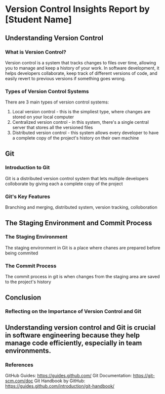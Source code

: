 # Version Control Insights Report by [Student Name]

## Understanding Version Control

### What is Version Control?
Version control is a system that tracks changes to files over time, allowing you to manage and keep a history of your work. In software development, it helps developers collaborate, keep track of different versions of code, and easily revert to previous versions if something goes wrong.

### Types of Version Control Systems
There are 3 main types of version control systems:
1) Local version control - this is the simpliest type, where changes are stored on your local computer
2) Centralized version control - in this system, there's a single central server that stores all the versioned files
3) Distributed version control - this system allows every developer to have a complete copy of the project's history on their own machine

## Git

### Introduction to Git
Git is a distributed version control system that lets multiple developers colloborate by giving each a complete copy of the project
### Git's Key Features
Branching and merging, distributed system, version tracking, colloboration
## The Staging Environment and Commit Process

### The Staging Environment
The staging environment in Git is a place where chanes are prepared before being commited
### The Commit Process
The commit process in git is when changes from the staging area are saved to the project's history
## Conclusion

### Reflecting on the Importance of Version Control and Git
Understanding version control and Git is crucial in software engineering because they help manage code efficiently, especially in team environments.
---

### References
GitHub Guides: https://guides.github.com/
Git Documentation: https://git-scm.com/doc
Git Handbook by GitHub: https://guides.github.com/introduction/git-handbook/


